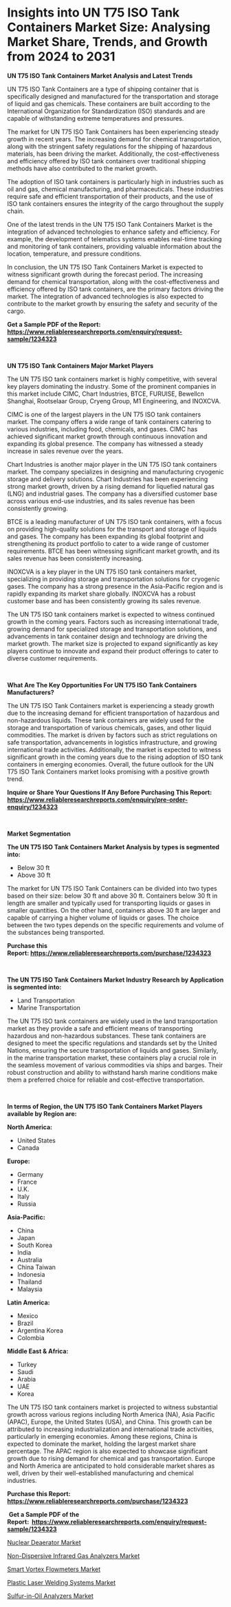 <p><h1>Insights into UN T75 ISO Tank Containers Market Size: Analysing Market Share, Trends, and Growth from 2024 to 2031</h1></p><p><strong>UN T75 ISO Tank Containers Market Analysis and Latest Trends</strong></p>
<p><p>UN T75 ISO Tank Containers are a type of shipping container that is specifically designed and manufactured for the transportation and storage of liquid and gas chemicals. These containers are built according to the International Organization for Standardization (ISO) standards and are capable of withstanding extreme temperatures and pressures.</p><p>The market for UN T75 ISO Tank Containers has been experiencing steady growth in recent years. The increasing demand for chemical transportation, along with the stringent safety regulations for the shipping of hazardous materials, has been driving the market. Additionally, the cost-effectiveness and efficiency offered by ISO tank containers over traditional shipping methods have also contributed to the market growth.</p><p>The adoption of ISO tank containers is particularly high in industries such as oil and gas, chemical manufacturing, and pharmaceuticals. These industries require safe and efficient transportation of their products, and the use of ISO tank containers ensures the integrity of the cargo throughout the supply chain.</p><p>One of the latest trends in the UN T75 ISO Tank Containers Market is the integration of advanced technologies to enhance safety and efficiency. For example, the development of telematics systems enables real-time tracking and monitoring of tank containers, providing valuable information about the location, temperature, and pressure conditions.</p><p>In conclusion, the UN T75 ISO Tank Containers Market is expected to witness significant growth during the forecast period. The increasing demand for chemical transportation, along with the cost-effectiveness and efficiency offered by ISO tank containers, are the primary factors driving the market. The integration of advanced technologies is also expected to contribute to the market growth by ensuring the safety and security of the cargo.</p></p>
<p><strong>Get a Sample PDF of the Report:&nbsp; <a href="https://www.reliableresearchreports.com/enquiry/request-sample/1234323">https://www.reliableresearchreports.com/enquiry/request-sample/1234323</a></strong></p>
<p>&nbsp;</p>
<p><strong>UN T75 ISO Tank Containers Major Market Players</strong></p>
<p><p>The UN T75 ISO tank containers market is highly competitive, with several key players dominating the industry. Some of the prominent companies in this market include CIMC, Chart Industries, BTCE, FURUISE, Bewellcn Shanghai, Rootselaar Group, Cryeng Group, M1 Engineering, and INOXCVA.</p><p>CIMC is one of the largest players in the UN T75 ISO tank containers market. The company offers a wide range of tank containers catering to various industries, including food, chemicals, and gases. CIMC has achieved significant market growth through continuous innovation and expanding its global presence. The company has witnessed a steady increase in sales revenue over the years.</p><p>Chart Industries is another major player in the UN T75 ISO tank containers market. The company specializes in designing and manufacturing cryogenic storage and delivery solutions. Chart Industries has been experiencing strong market growth, driven by a rising demand for liquefied natural gas (LNG) and industrial gases. The company has a diversified customer base across various end-use industries, and its sales revenue has been consistently growing.</p><p>BTCE is a leading manufacturer of UN T75 ISO tank containers, with a focus on providing high-quality solutions for the transport and storage of liquids and gases. The company has been expanding its global footprint and strengthening its product portfolio to cater to a wide range of customer requirements. BTCE has been witnessing significant market growth, and its sales revenue has been consistently increasing.</p><p>INOXCVA is a key player in the UN T75 ISO tank containers market, specializing in providing storage and transportation solutions for cryogenic gases. The company has a strong presence in the Asia-Pacific region and is rapidly expanding its market share globally. INOXCVA has a robust customer base and has been consistently growing its sales revenue.</p><p>The UN T75 ISO tank containers market is expected to witness continued growth in the coming years. Factors such as increasing international trade, growing demand for specialized storage and transportation solutions, and advancements in tank container design and technology are driving the market growth. The market size is projected to expand significantly as key players continue to innovate and expand their product offerings to cater to diverse customer requirements.</p></p>
<p>&nbsp;</p>
<p><strong>What Are The Key Opportunities For UN T75 ISO Tank Containers Manufacturers?</strong></p>
<p><p>The UN T75 ISO Tank Containers market is experiencing a steady growth due to the increasing demand for efficient transportation of hazardous and non-hazardous liquids. These tank containers are widely used for the storage and transportation of various chemicals, gases, and other liquid commodities. The market is driven by factors such as strict regulations on safe transportation, advancements in logistics infrastructure, and growing international trade activities. Additionally, the market is expected to witness significant growth in the coming years due to the rising adoption of ISO tank containers in emerging economies. Overall, the future outlook for the UN T75 ISO Tank Containers market looks promising with a positive growth trend.</p></p>
<p><strong>Inquire or Share Your Questions If Any Before Purchasing This Report: <a href="https://www.reliableresearchreports.com/enquiry/pre-order-enquiry/1234323">https://www.reliableresearchreports.com/enquiry/pre-order-enquiry/1234323</a></strong></p>
<p>&nbsp;</p>
<p><strong>Market Segmentation</strong></p>
<p><strong>The UN T75 ISO Tank Containers Market Analysis by types is segmented into:</strong></p>
<p><ul><li>Below 30 ft</li><li>Above 30 ft</li></ul></p>
<p><p>The market for UN T75 ISO Tank Containers can be divided into two types based on their size: below 30 ft and above 30 ft. Containers below 30 ft in length are smaller and typically used for transporting liquids or gases in smaller quantities. On the other hand, containers above 30 ft are larger and capable of carrying a higher volume of liquids or gases. The choice between the two types depends on the specific requirements and volume of the substances being transported.</p></p>
<p><strong>Purchase this Report:&nbsp;<a href="https://www.reliableresearchreports.com/purchase/1234323">https://www.reliableresearchreports.com/purchase/1234323</a></strong></p>
<p>&nbsp;</p>
<p><strong>The UN T75 ISO Tank Containers Market Industry Research by Application is segmented into:</strong></p>
<p><ul><li>Land Transportation</li><li>Marine Transportation</li></ul></p>
<p><p>The UN T75 ISO tank containers are widely used in the land transportation market as they provide a safe and efficient means of transporting hazardous and non-hazardous substances. These tank containers are designed to meet the specific regulations and standards set by the United Nations, ensuring the secure transportation of liquids and gases. Similarly, in the marine transportation market, these containers play a crucial role in the seamless movement of various commodities via ships and barges. Their robust construction and ability to withstand harsh marine conditions make them a preferred choice for reliable and cost-effective transportation.</p></p>
<p>&nbsp;</p>
<p><strong>In terms of Region, the UN T75 ISO Tank Containers Market Players available by Region are:</strong></p>
<p>
    <p> <strong> North America: </strong>
        <ul>
            <li>United States</li>
            <li>Canada</li>
        </ul>
        </p> 
    <p> <strong> Europe: </strong>
        <ul>
            <li>Germany</li>
            <li>France</li>
            <li>U.K.</li>
            <li>Italy</li>
            <li>Russia</li>
        </ul>
        </p> 
    <p> <strong> Asia-Pacific: </strong>
        <ul>
            <li>China</li>
            <li>Japan</li>
            <li>South Korea</li>
            <li>India</li>
            <li>Australia</li>
            <li>China Taiwan</li>
            <li>Indonesia</li>
            <li>Thailand</li>
            <li>Malaysia</li>
        </ul>
        </p> 
    <p> <strong> Latin America: </strong>
        <ul>
            <li>Mexico</li>
            <li>Brazil</li>
            <li>Argentina Korea</li>
            <li>Colombia</li>
        </ul>
        </p> 
    <p> <strong> Middle East & Africa: </strong>
        <ul>
            <li>Turkey</li>
            <li>Saudi</li>
            <li>Arabia</li>
            <li>UAE</li>
            <li>Korea</li>
        </ul>
    </p>
    </p>
<p><p>The UN T75 ISO tank containers market is projected to witness substantial growth across various regions including North America (NA), Asia Pacific (APAC), Europe, the United States (USA), and China. This growth can be attributed to increasing industrialization and international trade activities, particularly in emerging economies. Among these regions, China is expected to dominate the market, holding the largest market share percentage. The APAC region is also expected to showcase significant growth due to rising demand for chemical and gas transportation. Europe and North America are anticipated to hold considerable market shares as well, driven by their well-established manufacturing and chemical industries.</p></p>
<p><strong>Purchase this Report: <a href="https://www.reliableresearchreports.com/purchase/1234323">https://www.reliableresearchreports.com/purchase/1234323</a></strong></p>
<p>&nbsp;<strong>Get a Sample PDF of the Report:&nbsp;&nbsp;<a href="https://www.reliableresearchreports.com/enquiry/request-sample/1234323">https://www.reliableresearchreports.com/enquiry/request-sample/1234323</a></strong></p>
<p><strong></strong></p>
<p><p><a href="https://github.com/maliyahmorrow6654/Market-Research-Report-List-2/blob/main/nuclear-deaerator-market.md">Nuclear Deaerator Market</a></p><p><a href="https://github.com/mahnoor2003/Market-Research-Report-List-2/blob/main/non-dispersive-infrared-gas-analyzers-market.md">Non-Dispersive Infrared Gas Analyzers Market</a></p><p><a href="https://github.com/deliacustodio40/Market-Research-Report-List-2/blob/main/smart-vortex-flowmeters-market.md">Smart Vortex Flowmeters Market</a></p><p><a href="https://github.com/abdelrhmankishk22/Market-Research-Report-List-2/blob/main/plastic-laser-welding-systems-market.md">Plastic Laser Welding Systems Market</a></p><p><a href="https://github.com/scarol104/Market-Research-Report-List-2/blob/main/sulfur-in-oil-analyzers-market.md">Sulfur-in-Oil Analyzers Market</a></p></p>
